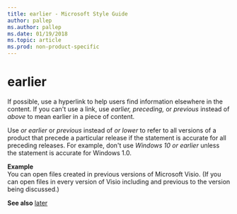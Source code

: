 ```yaml
---
title: earlier - Microsoft Style Guide
author: pallep
ms.author: pallep
ms.date: 01/19/2018
ms.topic: article
ms.prod: non-product-specific
---
```


# earlier

If possible, use a hyperlink to help users find information elsewhere in the content. If you can't use a link, use *earlier, preceding,* or *previous* instead of *above* to mean earlier in a piece of content. 

Use *or earlier* or *previous* instead of *or lower* to
refer to all versions of a product that precede a particular release if
the statement is accurate for all preceding releases. For example,
don't use *Windows 10 or earlier* unless the statement is accurate for Windows 1.0.

**Example**  
You
can open files created in previous versions of Microsoft Visio.
(If you can open files in every version of Visio including and previous
to the version being discussed.) 

**See also**  [later](~/a-z-word-list-term-collections/l/later.md)
